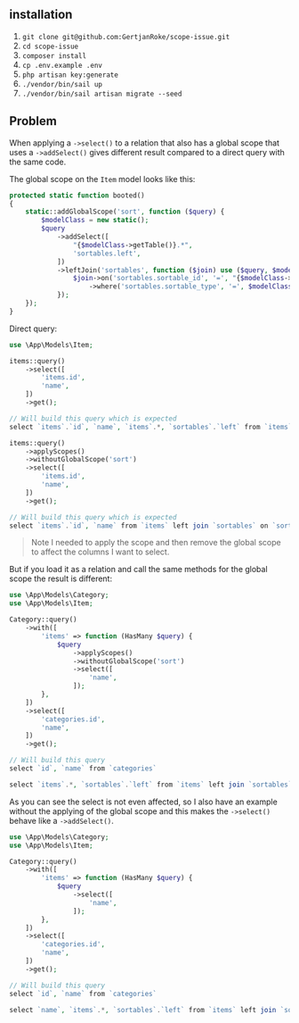 ## installation

1. `git clone git@github.com:GertjanRoke/scope-issue.git`
2. `cd scope-issue`
3. `composer install`
4. `cp .env.example .env`
5. `php artisan key:generate`
6. `./vendor/bin/sail up`
7. `./vendor/bin/sail artisan migrate --seed`


## Problem

When applying a `->select()` to a relation that also has a global scope that uses a `->addSelect()` gives different result compared to a direct query with the same code.

The global scope on the `Item` model looks like this:
```php
protected static function booted()
{
    static::addGlobalScope('sort', function ($query) {
        $modelClass = new static();
        $query
            ->addSelect([
                "{$modelClass->getTable()}.*",
                'sortables.left',
            ])
            ->leftJoin('sortables', function ($join) use ($query, $modelClass) {
                $join->on('sortables.sortable_id', '=', "{$modelClass->getTable()}.id")
                    ->where('sortables.sortable_type', '=', $modelClass->getMorphClass());
            });
    });
}
```

Direct query:
```php
use \App\Models\Item;

items::query()
    ->select([
        'items.id',
        'name',
    ])
    ->get();

// Will build this query which is expected
select `items`.`id`, `name`, `items`.*, `sortables`.`left` from `items` left join `sortables` on `sortables`.`sortable_id` = `items`.`id` and `sortables`.`sortable_type` = 'App\\Models\\Item'

items::query()
    ->applyScopes()
    ->withoutGlobalScope('sort')
    ->select([
        'items.id',
        'name',
    ])
    ->get();

// Will build this query which is expected
select `items`.`id`, `name` from `items` left join `sortables` on `sortables`.`sortable_id` = `items`.`id` and `sortables`.`sortable_type` = 'App\\Models\\Item'
```
> Note I needed to apply the scope and then remove the global scope to affect the columns I want to select.

But if you load it as a relation and call the same methods for the global scope the result is different:
```php
use \App\Models\Category;
use \App\Models\Item;

Category::query()
    ->with([
        'items' => function (HasMany $query) {
            $query
                ->applyScopes()
                ->withoutGlobalScope('sort')
                ->select([
                    'name',
                ]);
        },
    ])
    ->select([
        'categories.id',
        'name',
    ])
    ->get();

// Will build this query
select `id`, `name` from `categories`

select `items`.*, `sortables`.`left` from `items` left join `sortables` on `sortables`.`sortable_id` = `items`.`id` and `sortables`.`sortable_type` = 'App\\Models\\Item' where `items`.`category_id` in (1, 2, 3, 4)
```

As you can see the select is not even affected, so I also have an example without the applying of the global scope and this makes the `->select()` behave like a `->addSelect()`.
```php
use \App\Models\Category;
use \App\Models\Item;

Category::query()
    ->with([
        'items' => function (HasMany $query) {
            $query
                ->select([
                    'name',
                ]);
        },
    ])
    ->select([
        'categories.id',
        'name',
    ])
    ->get();

// Will build this query
select `id`, `name` from `categories`

select `name`, `items`.*, `sortables`.`left` from `items` left join `sortables` on `sortables`.`sortable_id` = `items`.`id` and `sortables`.`sortable_type` = 'App\\Models\\Item' where `items`.`category_id` in (1, 2, 3, 4)
```
